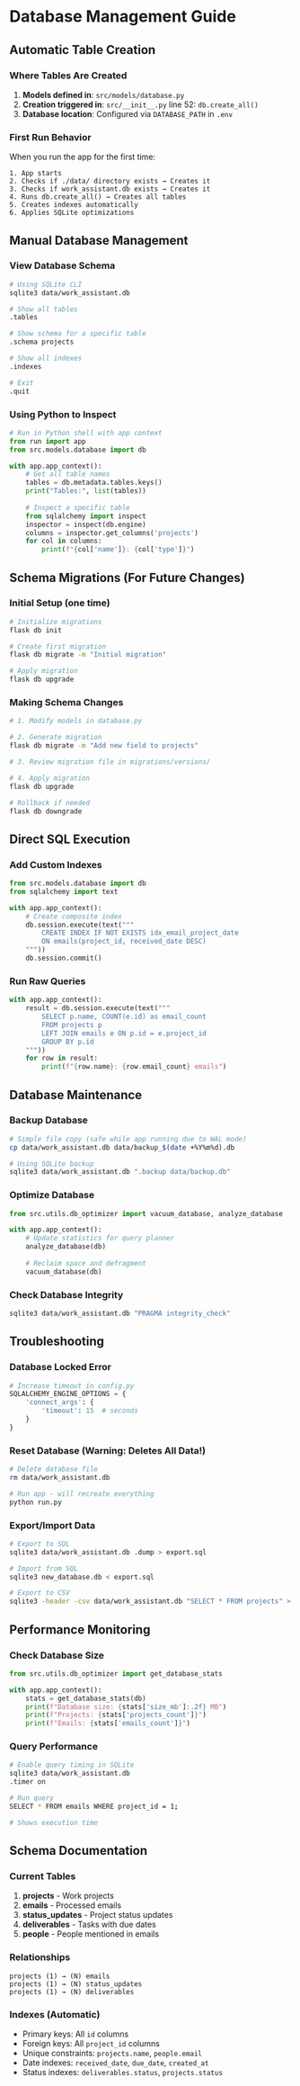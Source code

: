# Database Management Guide

## Automatic Table Creation

### Where Tables Are Created
1. **Models defined in**: `src/models/database.py`
2. **Creation triggered in**: `src/__init__.py` line 52: `db.create_all()`
3. **Database location**: Configured via `DATABASE_PATH` in `.env`

### First Run Behavior
When you run the app for the first time:
```
1. App starts
2. Checks if ./data/ directory exists → Creates it
3. Checks if work_assistant.db exists → Creates it
4. Runs db.create_all() → Creates all tables
5. Creates indexes automatically
6. Applies SQLite optimizations
```

## Manual Database Management

### View Database Schema
```bash
# Using SQLite CLI
sqlite3 data/work_assistant.db

# Show all tables
.tables

# Show schema for a specific table
.schema projects

# Show all indexes
.indexes

# Exit
.quit
```

### Using Python to Inspect
```python
# Run in Python shell with app context
from run import app
from src.models.database import db

with app.app_context():
    # Get all table names
    tables = db.metadata.tables.keys()
    print("Tables:", list(tables))
    
    # Inspect a specific table
    from sqlalchemy import inspect
    inspector = inspect(db.engine)
    columns = inspector.get_columns('projects')
    for col in columns:
        print(f"{col['name']}: {col['type']}")
```

## Schema Migrations (For Future Changes)

### Initial Setup (one time)
```bash
# Initialize migrations
flask db init

# Create first migration
flask db migrate -m "Initial migration"

# Apply migration
flask db upgrade
```

### Making Schema Changes
```bash
# 1. Modify models in database.py

# 2. Generate migration
flask db migrate -m "Add new field to projects"

# 3. Review migration file in migrations/versions/

# 4. Apply migration
flask db upgrade

# Rollback if needed
flask db downgrade
```

## Direct SQL Execution

### Add Custom Indexes
```python
from src.models.database import db
from sqlalchemy import text

with app.app_context():
    # Create composite index
    db.session.execute(text("""
        CREATE INDEX IF NOT EXISTS idx_email_project_date 
        ON emails(project_id, received_date DESC)
    """))
    db.session.commit()
```

### Run Raw Queries
```python
with app.app_context():
    result = db.session.execute(text("""
        SELECT p.name, COUNT(e.id) as email_count
        FROM projects p
        LEFT JOIN emails e ON p.id = e.project_id
        GROUP BY p.id
    """))
    for row in result:
        print(f"{row.name}: {row.email_count} emails")
```

## Database Maintenance

### Backup Database
```bash
# Simple file copy (safe while app running due to WAL mode)
cp data/work_assistant.db data/backup_$(date +%Y%m%d).db

# Using SQLite backup
sqlite3 data/work_assistant.db ".backup data/backup.db"
```

### Optimize Database
```python
from src.utils.db_optimizer import vacuum_database, analyze_database

with app.app_context():
    # Update statistics for query planner
    analyze_database(db)
    
    # Reclaim space and defragment
    vacuum_database(db)
```

### Check Database Integrity
```bash
sqlite3 data/work_assistant.db "PRAGMA integrity_check"
```

## Troubleshooting

### Database Locked Error
```python
# Increase timeout in config.py
SQLALCHEMY_ENGINE_OPTIONS = {
    'connect_args': {
        'timeout': 15  # seconds
    }
}
```

### Reset Database (Warning: Deletes All Data!)
```bash
# Delete database file
rm data/work_assistant.db

# Run app - will recreate everything
python run.py
```

### Export/Import Data
```bash
# Export to SQL
sqlite3 data/work_assistant.db .dump > export.sql

# Import from SQL
sqlite3 new_database.db < export.sql

# Export to CSV
sqlite3 -header -csv data/work_assistant.db "SELECT * FROM projects" > projects.csv
```

## Performance Monitoring

### Check Database Size
```python
from src.utils.db_optimizer import get_database_stats

with app.app_context():
    stats = get_database_stats(db)
    print(f"Database size: {stats['size_mb']:.2f} MB")
    print(f"Projects: {stats['projects_count']}")
    print(f"Emails: {stats['emails_count']}")
```

### Query Performance
```bash
# Enable query timing in SQLite
sqlite3 data/work_assistant.db
.timer on

# Run query
SELECT * FROM emails WHERE project_id = 1;

# Shows execution time
```

## Schema Documentation

### Current Tables
1. **projects** - Work projects
2. **emails** - Processed emails  
3. **status_updates** - Project status updates
4. **deliverables** - Tasks with due dates
5. **people** - People mentioned in emails

### Relationships
```
projects (1) → (N) emails
projects (1) → (N) status_updates  
projects (1) → (N) deliverables
```

### Indexes (Automatic)
- Primary keys: All `id` columns
- Foreign keys: All `project_id` columns
- Unique constraints: `projects.name`, `people.email`
- Date indexes: `received_date`, `due_date`, `created_at`
- Status indexes: `deliverables.status`, `projects.status`
